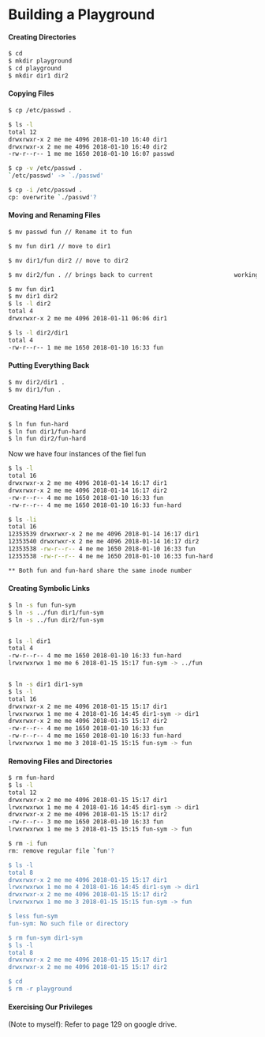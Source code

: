 # Building a Playground



#### Creating Directories

```bash
$ cd
$ mkdir playground
$ cd playground
$ mkdir dir1 dir2
```



#### Copying Files

```bash
$ cp /etc/passwd .

$ ls -l
total 12
drwxrwxr-x 2 me me 4096 2018-01-10 16:40 dir1
drwxrwxr-x 2 me me 4096 2018-01-10 16:40 dir2
-rw-r--r-- 1 me me 1650 2018-01-10 16:07 passwd

$ cp -v /etc/passwd .
`/etc/passwd' -> `./passwd'

$ cp -i /etc/passwd .
cp: overwrite `./passwd'?
```



#### Moving and Renaming Files

```bash
$ mv passwd fun // Rename it to fun

$ mv fun dir1 // move to dir1

$ mv dir1/fun dir2 // move to dir2

$ mv dir2/fun . // brings back to current 						working directory

$ mv fun dir1
$ mv dir1 dir2
$ ls -l dir2
total 4
drwxrwxr-x 2 me me 4096 2018-01-11 06:06 dir1

$ ls -l dir2/dir1
total 4
-rw-r--r-- 1 me me 1650 2018-01-10 16:33 fun
```



#### Putting Everything Back

```bash
$ mv dir2/dir1 .
$ mv dir1/fun .
```



#### Creating Hard Links

```bash
$ ln fun fun-hard
$ ln fun dir1/fun-hard
$ ln fun dir2/fun-hard
```



Now we have four instances of the fiel fun



```bash
$ ls -l
total 16
drwxrwxr-x 2 me me 4096 2018-01-14 16:17 dir1
drwxrwxr-x 2 me me 4096 2018-01-14 16:17 dir2
-rw-r--r-- 4 me me 1650 2018-01-10 16:33 fun
-rw-r--r-- 4 me me 1650 2018-01-10 16:33 fun-hard

$ ls -li
total 16
12353539 drwxrwxr-x 2 me me 4096 2018-01-14 16:17 dir1
12353540 drwxrwxr-x 2 me me 4096 2018-01-14 16:17 dir2
12353538 -rw-r--r-- 4 me me 1650 2018-01-10 16:33 fun
12353538 -rw-r--r-- 4 me me 1650 2018-01-10 16:33 fun-hard

** Both fun and fun-hard share the same inode number
```



#### Creating Symbolic Links

```bash
$ ln -s fun fun-sym
$ ln -s ../fun dir1/fun-sym
$ ln -s ../fun dir2/fun-sym


$ ls -l dir1
total 4
-rw-r--r-- 4 me me 1650 2018-01-10 16:33 fun-hard
lrwxrwxrwx 1 me me 6 2018-01-15 15:17 fun-sym -> ../fun


$ ln -s dir1 dir1-sym
$ ls -l
total 16
drwxrwxr-x 2 me me 4096 2018-01-15 15:17 dir1
lrwxrwxrwx 1 me me 4 2018-01-16 14:45 dir1-sym -> dir1
drwxrwxr-x 2 me me 4096 2018-01-15 15:17 dir2
-rw-r--r-- 4 me me 1650 2018-01-10 16:33 fun
-rw-r--r-- 4 me me 1650 2018-01-10 16:33 fun-hard
lrwxrwxrwx 1 me me 3 2018-01-15 15:15 fun-sym -> fun
```



#### Removing  Files and Directories

```bash
$ rm fun-hard
$ ls -l
total 12
drwxrwxr-x 2 me me 4096 2018-01-15 15:17 dir1
lrwxrwxrwx 1 me me 4 2018-01-16 14:45 dir1-sym -> dir1
drwxrwxr-x 2 me me 4096 2018-01-15 15:17 dir2
-rw-r--r-- 3 me me 1650 2018-01-10 16:33 fun
lrwxrwxrwx 1 me me 3 2018-01-15 15:15 fun-sym -> fun

$ rm -i fun
rm: remove regular file `fun'?

$ ls -l
total 8
drwxrwxr-x 2 me me 4096 2018-01-15 15:17 dir1
lrwxrwxrwx 1 me me 4 2018-01-16 14:45 dir1-sym -> dir1
drwxrwxr-x 2 me me 4096 2018-01-15 15:17 dir2
lrwxrwxrwx 1 me me 3 2018-01-15 15:15 fun-sym -> fun

$ less fun-sym
fun-sym: No such file or directory

$ rm fun-sym dir1-sym
$ ls -l
total 8
drwxrwxr-x 2 me me 4096 2018-01-15 15:17 dir1
drwxrwxr-x 2 me me 4096 2018-01-15 15:17 dir2

$ cd
$ rm -r playground
```



#### Exercising Our Privileges

(Note to myself): Refer to page 129 on google drive.
